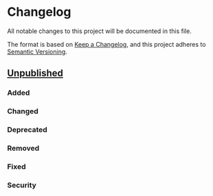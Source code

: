 # Changelog

All notable changes to this project will be documented in this file.

The format is based on [Keep a Changelog](https://keepachangelog.com/en/1.0.0/),
and this project adheres to [Semantic Versioning](https://semver.org/spec/v2.0.0.html).

## [Unpublished](https://github.com/metreeca/mesh/compare/v0.0.0...HEAD)

### Added

### Changed

### Deprecated

### Removed

### Fixed

### Security

